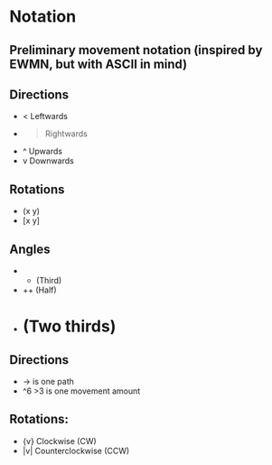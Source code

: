 # Notation

## Preliminary movement notation (inspired by EWMN, but with ASCII in mind)

## Directions
* < Leftwards
* > Rightwards
* ^ Upwards
* v Downwards

## Rotations
* (x y)
* [x y]

## Angles
* + (Third)
* ++ (Half)
* # (Two thirds)

## Directions
* -> is one path
* ^6 >3 is one movement amount

## Rotations:
* {v} Clockwise (CW)
* |v| Counterclockwise (CCW)

